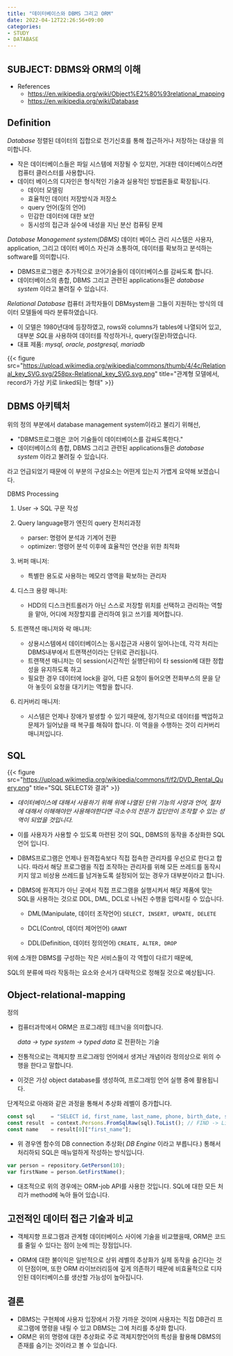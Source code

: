 ```yaml
---
title: "데이터베이스와 DBMS 그리고 ORM"
date: 2022-04-12T22:26:56+09:00
categories:
- STUDY
- DATABASE
---
```


SUBJECT: DBMS와 ORM의 이해
-------------------------
  - References
    - https://en.wikipedia.org/wiki/Object%E2%80%93relational_mapping
    - https://en.wikipedia.org/wiki/Database

Definition
----------

*Database*
   정렬된 데이터의 집합으로 전기신호를 통해 접근하거나 저장하는 대상을 의미합니다.

   - 작은 데이터베이스들은 파일 시스템에 저장될 수 있지만, 거대한 데이터베이스라면 컴퓨터 클러스터를 사용합니다.
   - 데이터 베이스의 디자인은 형식적인 기술과 실용적인 방법론들로 확장됩니다.
      - 데이터 모델링
      - 효율적인 데이터 저장방식과 저장소
      - query 언어(질의 언어)
      - 민감한 데이터에 대한 보안
      - 동시성의 접근과 실수에 내성을 지닌 분산 컴퓨팅 문제

*Database Management system(DBMS)*
   데이터 베이스 관리 시스템은 사용자, application, 그리고 데이터 베이스 자신과 소통하여, 데이터를 확보하고 분석하는 software를 의미합니다.

   - DBMS프로그램은 추가적으로 코어기술들이 데이터베이스를 감싸도록 합니다.
   - 데이터베이스의 총합, DBMS 그리고 관련된 applications들은 *database system* 이라고 불려질 수 있습니다.

*Relational Database*
   컴퓨터 과학자들이 DBMsystem을 그들이 지원하는 방식의 데이터 모델들에 따라 분류하였습니다.

   - 이 모델은 1980년대에 등장하였고, rows와 columns가 tables에 나열되어 있고, 대부분 *SQL*을 사용하여 데이터를 작성하거나, query(질문)하였습니다.
   - 대표 제품: *mysql, oracle, postgresql, mariadb*

{{< figure src="https://upload.wikimedia.org/wikipedia/commons/thumb/4/4c/Relational_key_SVG.svg/258px-Relational_key_SVG.svg.png" title="관계형 모델에서, record가 가상 키로 linked되는 형태" >}}

DBMS 아키텍처 
-------------

위의 정의 부분에서 database management system이라고 불리기 위해선,

   - "DBMS프로그램은 코어 기술들이 데이터베이스를 감싸도록한다."
   - 데이터베이스의 총합, DBMS 그리고 관련된 applications들은 *database system* 이라고 불려질 수 있습니다.

라고 언급되었기 때문에 이 부분의 구성요소는 어떤게 있는지 가볍게 요약해 보겠습니다.

DBMS Processing 
   1. User -> SQL 구문 작성
   2. Query language평가 엔진의 query 전처리과정

      - parser: 명령어 분석과 기계어 전환
      - optimizer: 명령어 분석 이후에 효율적인 연산을 위한 최적화

   3. 버퍼 매니저:

      - 특별한 용도로 사용하는 메모리 영역을 확보하는 관리자

   4. 디스크 용량 매니저:

      - HDD의 디스크컨트롤러가 아닌 스스로 저장할 위치를 선택하고 관리하는 역할을 맡아, 어디에 저장할지를 관리하여 읽고 쓰기를 제어합니다.

   5. 트랜잭션 매니저와 락 매니저:

      - 상용시스템에서 데이터베이스는 동시접근과 사용이 일어나는데, 각각 처리는 DBMS내부에서 트랜잭션이라는 단위로 관리됩니다.
      - 트랜잭션 매니저는 이 session(시간적인 실행단위)이 타 session에 대한 정합성을 유지하도록 하고
      - 필요한 경우 데이터에 lock을 걸어, 다른 요청이 들어오면 전화부스의 문을 닫아 놓듯이 요청을 대기키는 역할을 합니다.

   6. 리커버리 매니저: 

      - 시스템은 언제나 장애가 발생할 수 있기 때문에, 정기적으로 데이터를 백업하고 문제가 일어났을 때 복구를 해줘야 합니다. 이 역을을 수행하는 것이 리커버리 매니저입니다.

SQL
---

{{< figure src="https://upload.wikimedia.org/wikipedia/commons/f/f2/DVD_Rental_Query.png" title="SQL SELECT와 결과" >}}

- *데이터베이스에 대해서 사용하기 위해 위에 나열된 단위 기능의 사양과 언어, 절차에 대해서 이해해야만 사용해야한다면 극소수의 전문가 집단만이 조작할 수 있는 성역이 되었을 것입니다.*

- 이를 사용자가 사용할 수 있도록 마련된 것이 SQL, DBMS의 동작을 추상화한 SQL언어 입니다.

- DBMS프로그램은 언제나 원격접속보다 직접 접속한 관리자를 우선으로 한다고 합니다. 따라서 해당 프로그램을 직접 조작하는 관리자를 위해 모든 쓰레드를 동작시키지 않고 비상용 쓰레드를 남겨놓도록 설정되어 있는 경우가 대부분이라고 합니다.

- DBMS에 원격지가 아닌 곳에서 직접 프로그램을 실행시켜서 해당 제품에 맞는 SQL을 사용하는 것으로 DDL, DML, DCL로 나눠진 수행을 입력시킬 수 있습니다.

   - DML(Manipulate, 데이터 조작언어)
      ``SELECT, INSERT, UPDATE, DELETE``

   - DCL(Control, 데이터 제어언어)
      ``GRANT``

   - DDL(Definition, 데이터 정의언어)
      ``CREATE, ALTER, DROP``

위에 소개한 DBMS를 구성하는 작은 서비스들이 각 역할이 다르기 때문에,

SQL의 분류에 따라 작동하는 요소와 순서가 대략적으로 정해질 것으로 예상됩니다.

Object-relational-mapping
-------------------------

정의

- 컴퓨터과학에서 ORM은 프로그래밍 테크닉을 의미합니다.

   *data -> type system -> typed data* 로 전환하는 기술

- 전통적으로는 객체지향 프로그래밍 언어에서 생겨난 개념이라 정의상으로 위의 수행을 한다고 말합니다.

- 이것은 가상 object database를 생성하여, 프로그래밍 언어 실행 중에 활용됩니다.

단계적으로 아래와 같은 과정을 통해서 추상화 레벨이 증가합니다.

```javascript
const sql     = "SELECT id, first_name, last_name, phone, birth_date, sex, age FROM persons WHERE id = 10"; // SQL QUERY
const result  = context.Persons.FromSqlRaw(sql).ToList(); // FIND -> List object
const name    = result[0]["first_name"];
```

- 위 경우엔 함수의 DB connection 추상화( *DB Engine* 이라고 부릅니다.) 통해서 처리하되 SQL은 매뉴얼하게 작성하는 방식입니다.

```javascript
var person = repository.GetPerson(10);
var firstName = person.GetFirstName();
```

- 대조적으로 위의 경우에는 ORM-job API를 사용한 것입니다. SQL에 대한 모든 처리가 method에 녹아 들어 있습니다.

고전적인 데이터 접근 기술과 비교
-------------------------------

- 객체지향 프로그램과 관계형 데이터베이스 사이에 기술을 비교했을때, ORM은 코드를 줄일 수 있다는 점이 눈에 띄는 장점입니다.

- ORM에 대한 불이익은 일반적으로 상위 레벨의 추상화가 실제 동작을 숨긴다는 것이 단점이며, 또한 ORM 라이브러리등에 깊게 의존하기 때문에 비효율적으로 디자인된 데이터베이스를 생산할 가능성이 높아집니다.

결론
---

- DBMS는 구현체에 사용자 입장에서 가장 가까운 것이며 사용자는 직접 DB관리 프로그램에 명령을 내릴 수 있고 DBMS는 그에 처리를 추상화 합니다.
- ORM은 위의 명령에 대한 추상화로 주로 객체지향언어의 특성을 활용해 DBMS의 존재를 숨기는 것이라고 볼 수 있습니다.
